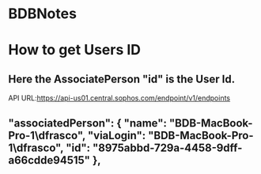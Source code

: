 # BDBNotes

# How to get Users ID
 Here the AssociatePerson "id" is the User Id.
 ---------------------------------------------------------------------------
 API URL:https://api-us01.central.sophos.com/endpoint/v1/endpoints

"associatedPerson": {
                "name": "BDB-MacBook-Pro-1\\dfrasco",
                "viaLogin": "BDB-MacBook-Pro-1\\dfrasco",
                "id": "8975abbd-729a-4458-9dff-a66cdde94515"
            },
 ----------------------------------------------------------------------------
